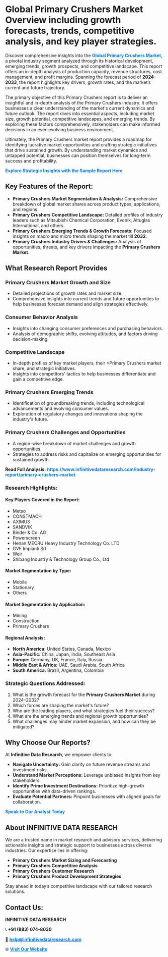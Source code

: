 <h1>Global Primary Crushers Market Overview including growth forecasts, trends, competitive analysis, and key player strategies.</h1>
<p>
Discover comprehensive insights into the 
<a href="https://www.infinitivedataresearch.com/industry-report/primary-crushers-market" rel="dofollow" style="color: #007BFF; text-decoration: none;"><strong>Global Primary Crushers Market</strong></a>, a pivotal industry segment analyzed through its historical development, emerging trends, growth prospects, and competitive landscape. This report offers an in-depth analysis of production capacity, revenue structures, cost management, and profit margins. Spanning the forecast period of <strong>2024–2033</strong>, the report highlights key drivers, growth rates, and the market’s current and future trajectory.
</p>
<p>
The primary objective of this Primary Crushers report is to deliver an insightful and in-depth analysis of the Primary Crushers industry. It offers businesses a clear understanding of the market's current dynamics and future outlook. The report dives into essential aspects, including market size, growth potential, competitive landscapes, and emerging trends. By exploring these factors comprehensively, stakeholders can make informed decisions in an ever-evolving business environment.
</p>
<p>
Ultimately, the Primary Crushers market report provides a roadmap for identifying lucrative market opportunities and crafting strategic initiatives that drive sustained growth. By understanding market dynamics and untapped potential, businesses can position themselves for long-term success and profitability.
</p>
<p>
<a href="https://www.infinitivedataresearch.com/request-sample/reportId=102632" style="color: #007BFF; text-decoration: none;"><strong>Explore Strategic Insights with the Sample Report Here</strong></a>
</p>

<h2>Key Features of the Report:</h2>
<ul>
<li><strong>Primary Crushers Market Segmentation & Analysis:</strong> Comprehensive breakdown of global market shares across product types, applications, and regions.</li>
<li><strong>Primary Crushers Competitive Landscape:</strong> Detailed profiles of industry leaders such as Mitsubishi Chemical Corporation, Evonik, Altuglas International, and others.</li>
<li><strong>Primary Crushers Emerging Trends & Growth Forecasts:</strong> Focused insights on macro and micro trends shaping the market till <strong>2032</strong>.</li>
<li><strong>Primary Crushers Industry Drivers & Challenges:</strong> Analysis of opportunities, threats, and key drivers impacting the <strong>Primary Crushers Market</strong>.</li>
</ul>

<h2>What Research Report Provides</h2>
<h3>Primary Crushers Market Growth and Size</h3>
<ul>
<li>Detailed projections of growth rates and market size.</li>
<li>Comprehensive insights into current trends and future opportunities to help businesses forecast demand and align strategies effectively.</li>
</ul>

<h3>Consumer Behavior Analysis</h3>
<ul>
<li>Insights into changing consumer preferences and purchasing behaviors.</li>
<li>Analysis of demographic shifts, evolving attitudes, and factors driving decision-making.</li>
</ul>

<h3>Competitive Landscape</h3>
<ul>
<li>In-depth profiles of key market players, their >Primary Crushers market share, and strategic initiatives.</li>
<li>Insights into competitors' tactics to help businesses differentiate and gain a competitive edge.</li>
</ul>

<h3>Primary Crushers Emerging Trends</h3>
<ul>
<li>Identification of groundbreaking trends, including technological advancements and evolving consumer values.</li>
<li>Exploration of regulatory changes and innovations shaping the industry's future.</li>
</ul>

<h3>Primary Crushers Challenges and Opportunities</h3>
<ul>
<li>A region-wise breakdown of market challenges and growth opportunities.</li>
<li>Strategies to address risks and capitalize on emerging opportunities for sustained growth.</li>
</ul>
<p><strong>Read Full Analysis:</strong> <a href="https://www.infinitivedataresearch.com/industry-report/primary-crushers-market" rel="dofollow" style="color: #007BFF; text-decoration: none;"><strong>https://www.infinitivedataresearch.com/industry-report/primary-crushers-market</strong></a></p>
<h3>Research Highlights:</h3>
<h4>Key Players Covered in the Report:</h4>
<ul><li>Metso</li><li>CONSTMACH</li><li>AXIMUS</li><li>SANDVIK</li><li>Binder &amp; Co. AG</li><li>Powerscreen</li><li>Henan MECRU Heavy Industry Technology Co. LTD</li><li>GVF Impianti Srl</li><li>Weir</li><li>Shibang Industry &amp; Technology Group Co., Ltd</li></ul>
<h4>Market Segmentation by Type:</h4>
<ul><li>Mobile</li><li>Stationary</li><li>Others</li></ul>
<h4>Market Segmentation by Application:</h4>
<ul><li>Mining</li><li>Construction</li><li>Primary Crushers</li></ul>

<h4>Regional Analysis:</h4>
<ul>
<li><strong>North America:</strong> United States, Canada, Mexico</li>
<li><strong>Asia-Pacific:</strong> China, Japan, India, Southeast Asia</li>
<li><strong>Europe:</strong> Germany, UK, France, Italy, Russia</li>
<li><strong>Middle East & Africa:</strong> UAE, Saudi Arabia, South Africa</li>
<li><strong>South America:</strong> Brazil, Argentina, Colombia</li>
</ul>

<h3>Strategic Questions Addressed:</h3>
<ol>
<li>What is the growth forecast for the <strong>Primary Crushers Market</strong> during 2024–2032?</li>
<li>Which forces are shaping the market's future?</li>
<li>Who are the leading players, and what strategies fuel their success?</li>
<li>What are the emerging trends and regional growth opportunities?</li>
<li>What challenges may hinder market expansion, and how can they be mitigated?</li>
</ol>

<h2>Why Choose Our Reports?</h2>
<p>At <strong>Infinitive Data Research</strong>, we empower clients to:</p>
<ul>
<li><strong>Navigate Uncertainty:</strong> Gain clarity on future revenue streams and investment risks.</li>
<li><strong>Understand Market Perceptions:</strong> Leverage unbiased insights from key stakeholders.</li>
<li><strong>Identify Prime Investment Destinations:</strong> Prioritize high-growth opportunities with data-driven rankings.</li>
<li><strong>Evaluate Potential Partners:</strong> Pinpoint businesses with aligned goals for collaboration.</li>
</ul>
<p><a href="https://www.infinitivedataresearch.com/industry-report/primary-crushers-market" rel="dofollow" style="color: #007BFF; text-decoration: none;"><strong>Speak to Our Analyst Today</strong></a></p>

<h2>About INFINITIVE DATA RESEARCH</h2>
<p>We are a trusted name in market research and advisory services, delivering actionable insights and strategic support to businesses across diverse industries. Our expertise lies in offering:</p>
<ul>
<li><strong>Primary Crushers Market Sizing and Forecasting</strong></li>
<li><strong>Primary Crushers Competitive Analysis</strong></li>
<li><strong>Primary Crushers Customer Research</strong></li>
<li><strong>Primary Crushers Product Development Strategies</strong></li>
</ul>
<p>Stay ahead in today’s competitive landscape with our tailored research solutions.</p>

<h2>Contact Us:</h2>
<p><strong>INFINITIVE DATA RESEARCH</strong></p>
<p>📞 <strong>+91 (883) 074-8030</strong></p>
<p>📧 <strong><a href="mailto:help@infinitivedataresearch.com" style="color: #007BFF;">help@infinitivedataresearch.com</a></strong></p>
<p>🌐 <strong><a href="https://www.infinitivedataresearch.com" rel="dofollow" style="color: #007BFF;">Visit Our Website</a></strong></p>